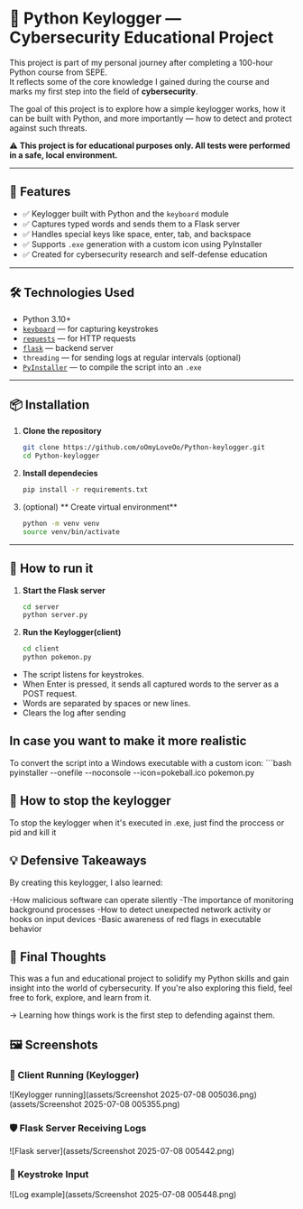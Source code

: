 # 🎯 Python Keylogger — Cybersecurity Educational Project

This project is part of my personal journey after completing a 100-hour Python course from SEPE.  
It reflects some of the core knowledge I gained during the course and marks my first step into the field of **cybersecurity**.

The goal of this project is to explore how a simple keylogger works, how it can be built with Python, and more importantly — how to detect and protect against such threats.

⚠️ **This project is for educational purposes only. All tests were performed in a safe, local environment.**

---

## 🚀 Features

- ✅ Keylogger built with Python and the `keyboard` module  
- ✅ Captures typed words and sends them to a Flask server  
- ✅ Handles special keys like space, enter, tab, and backspace  
- ✅ Supports `.exe` generation with a custom icon using PyInstaller  
- ✅ Created for cybersecurity research and self-defense education  

---

## 🛠 Technologies Used

- Python 3.10+
- [`keyboard`](https://pypi.org/project/keyboard/) — for capturing keystrokes  
- [`requests`](https://pypi.org/project/requests/) — for HTTP requests  
- [`flask`](https://pypi.org/project/flask/) — backend server  
- `threading` — for sending logs at regular intervals (optional)  
- [`PyInstaller`](https://www.pyinstaller.org/) — to compile the script into an `.exe`  

---

## 📦 Installation

1. **Clone the repository**
   ```bash
   git clone https://github.com/oOmyLoveOo/Python-keylogger.git
   cd Python-keylogger


2. **Install dependecies**
    ```bash
    pip install -r requirements.txt

3. (optional) ** Create virtual environment**
    ```bash
    python -m venv venv
    source venv/bin/activate 
--- 

## 🧪 How to run it

1. **Start the Flask server**
    ```bash
    cd server
    python server.py

2. **Run the Keylogger(client)**
    ```bash
    cd client
    python pokemon.py

- The script listens for keystrokes.
- When Enter is pressed, it sends all captured words to the server as a POST request.
- Words are separated by spaces or new lines.
- Clears the log after sending

## In case you want to make it more realistic
To convert the script into a Windows executable with a custom icon:
    ```bash
    pyinstaller --onefile --noconsole --icon=pokeball.ico pokemon.py

## 🛑 How to stop the keylogger
To stop the keylogger when it's executed in .exe, just find the proccess or pid and kill it

## 💡 Defensive Takeaways
By creating this keylogger, I also learned:

-How malicious software can operate silently
-The importance of monitoring background processes
-How to detect unexpected network activity or hooks on input devices
-Basic awareness of red flags in executable behavior

## 🙌 Final Thoughts
This was a fun and educational project to solidify my Python skills and gain insight into the world of cybersecurity.
If you're also exploring this field, feel free to fork, explore, and learn from it.

→ Learning how things work is the first step to defending against them.

## 🖼️ Screenshots

### 🧪 Client Running (Keylogger)
![Keylogger running](assets/Screenshot 2025-07-08 005036.png)
(assets/Screenshot 2025-07-08 005355.png)

### 🛡️ Flask Server Receiving Logs
![Flask server](assets/Screenshot 2025-07-08 005442.png)

### 🧾 Keystroke Input
![Log example](assets/Screenshot 2025-07-08 005448.png)